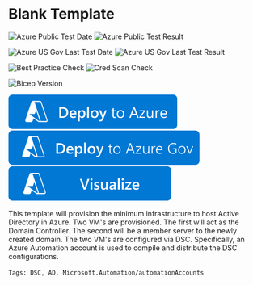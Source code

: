 # Blank Template

![Azure Public Test Date](https://azurequickstartsservice.blob.core.windows.net/badges/quickstarts/microsoft.automation/ad-automation/PublicLastTestDate.svg)
![Azure Public Test Result](https://azurequickstartsservice.blob.core.windows.net/badges/quickstarts/microsoft.automation/ad-automation/PublicDeployment.svg)

![Azure US Gov Last Test Date](https://azurequickstartsservice.blob.core.windows.net/badges/quickstarts/microsoft.automation/ad-automation/FairfaxLastTestDate.svg)
![Azure US Gov Last Test Result](https://azurequickstartsservice.blob.core.windows.net/badges/quickstarts/microsoft.automation/ad-automation/FairfaxDeployment.svg)

![Best Practice Check](https://azurequickstartsservice.blob.core.windows.net/badges/quickstarts/microsoft.automation/ad-automation/BestPracticeResult.svg)
![Cred Scan Check](https://azurequickstartsservice.blob.core.windows.net/badges/quickstarts/microsoft.automation/ad-automation/CredScanResult.svg)

![Bicep Version](https://azurequickstartsservice.blob.core.windows.net/badges/quickstarts/microsoft.automation/ad-automation/BicepVersion.svg)

[![Deploy To Azure](https://raw.githubusercontent.com/Azure/azure-quickstart-templates/master/1-CONTRIBUTION-GUIDE/images/deploytoazure.svg?sanitize=true)](https://portal.azure.com/#create/Microsoft.Template/uri/https%3A%2F%2Fraw.githubusercontent.com%2FAzure%2Fazure-quickstart-templates%2Fmaster%2Fquickstarts%2Fmicrosoft.automation%2Fad-automation%2Fazuredeploy.json)
[![Deploy To Azure US Gov](https://raw.githubusercontent.com/Azure/azure-quickstart-templates/master/1-CONTRIBUTION-GUIDE/images/deploytoazuregov.svg?sanitize=true)](https://portal.azure.us/#create/Microsoft.Template/uri/https%3A%2F%2Fraw.githubusercontent.com%2FAzure%2Fazure-quickstart-templates%2Fmaster%2Fquickstarts%2Fmicrosoft.automation%2Fad-automation%2Fazuredeploy.json)
[![Visualize](https://raw.githubusercontent.com/Azure/azure-quickstart-templates/master/1-CONTRIBUTION-GUIDE/images/visualizebutton.svg?sanitize=true)](http://armviz.io/#/?load=https%3A%2F%2Fraw.githubusercontent.com%2FAzure%2Fazure-quickstart-templates%2Fmaster%2Fquickstarts%2Fmicrosoft.automation%2Fad-automation%2Fazuredeploy.json) 

This template will provision the minimum infrastructure to host Active Directory in Azure. Two VM's are provisioned.
The first will act as the Domain Controller. The second will be a member server to the newly created domain.
The two VM's are configured via DSC. Specifically, an Azure Automation account is used to compile and distribute the DSC configurations.

`Tags: DSC, AD, Microsoft.Automation/automationAccounts`
